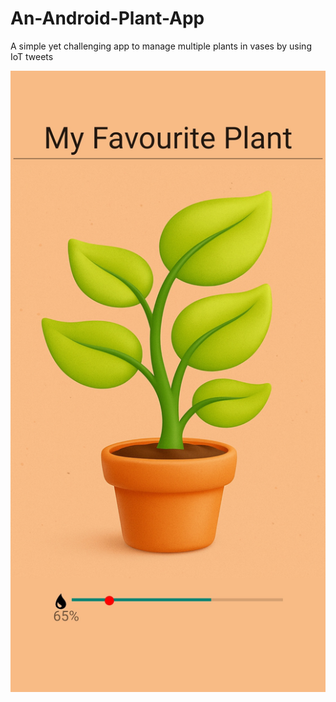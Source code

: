 # An-Android-Plant-App
A simple yet challenging app to manage multiple plants in vases by using IoT tweets

![image info](./pictures/firstAppImage.png)
